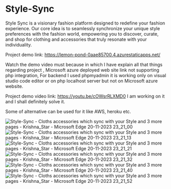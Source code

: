 # Style-Sync
Style Sync is a visionary fashion platform designed to redefine your fashion experience. Our core idea is to seamlessly synchronize your unique style preferences with the fashion world, empowering you to discover, curate, and shop for clothing and accessories that truly resonate with your individuality.

Project demo link: https://lemon-pond-0aae85700.4.azurestaticapps.net/

Watch the demo video must because in which I have explain all that things regarding project ,
Microsoft azure deployed web site link not supporting php integration,
For backend I used phpmyadmin it is working only on visual studio code editor or on php localhost server but not on Microsoft azure website.

 Project demo video link: https://youtu.be/cOWsrRLXMD0
 I am working on it and I shall definitely solve it.

 Some of alternative can be used for it like AWS, heroku etc.

![Style-Sync - Cloths   accessories which sync with your Style  and 3 more pages - Krishna_Star - Microsoft​ Edge 20-11-2023 23_21_00](https://github.com/MeKrishnaKumar/Style-Sync/assets/127874689/f6cbc435-c61d-44fc-9beb-e7788b21827b)
![Style-Sync - Cloths   accessories which sync with your Style  and 3 more pages - Krishna_Star - Microsoft​ Edge 20-11-2023 23_21_13](https://github.com/MeKrishnaKumar/Style-Sync/assets/127874689/fd4f2e3c-294e-44bf-adfa-edf453ecd79f)
![Style-Sync - Cloths   accessories which sync with your Style  and 3 more pages - Krishna_Star - Microsoft​ Edge 20-11-2023 23_21_21](https://github.com/MeKrishnaKumar/Style-Sync/assets/127874689/a1f206a7-31b5-4b2e-9f5b-f9940afca8f9)
![Style-Sync - Cloths   accessories which sync with your Style  and 3 more pages - Krishna_Star - Microsoft​ Edge 20-11-2023 23_21_32](https://github.com/MeKrishnaKumar/Style-Sync/assets/127874689/1cc80702-31da-427b-95f0-3e3eb395f2c9)
![Style-Sync - Cloths   accessories which sync with your Style  and 3 more pages - Krishna_Star - Microsoft​ Edge 20-11-2023 23_21_40](https://github.com/MeKrishnaKumar/Style-Sync/assets/127874689/c8fdf30b-4196-4901-9291-bcdc8c511966)
![Style-Sync - Cloths   accessories which sync with your Style  and 3 more pages - Krishna_Star - Microsoft​ Edge 20-11-2023 23_21_52](https://github.com/MeKrishnaKumar/Style-Sync/assets/127874689/12fb6e74-f44a-4515-9cf6-92a0a6311776)
